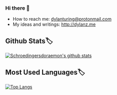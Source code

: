 ### Hi there 👋

<!--
**Schroedingersdoraemon/Schroedingersdoraemon** is a ✨ _special_ ✨ repository because its `README.md` (this file) appears on your GitHub profile.

Here are some ideas to get you started:
-->
- How to reach me: dylanturing@protonmail.com
- My ideas and writings: http://dylanz.me

## Github Stats:label:

[![Schroedingersdoraemon's github stats](https://github-readme-stats.vercel.app/api?username=Schroedingersdoraemon&show_icons=true&theme=buefy&count_private=true&repo=github-readme-stats)](https://github.com/Schroedingersdoraemon)

## Most Used Languages:label:

[![Top Langs](https://github-readme-stats.vercel.app/api/top-langs/?username=Schroedingersdoraemon&layout=compact)](https://github.com/Schroedingersdoraemon)
